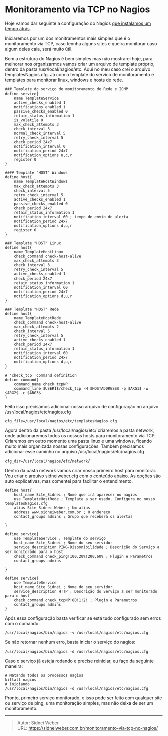 # Monitoramento via TCP no Nagios

Hoje vamos dar seguinte a configuração do Nagios [que instalamos um tempo atrás](http://sidneiweber.com.br/instalando-nagios-instalacao-basica/).

Iniciaremos por um dos monitramentos mais simples que é o monitoramento via TCP, caso tennha alguns sites e queira monitorar caso algum deles caia, será muito útil.

Bom a estrutura do Nagios é bem simples mas não mostrarei hoje, para melhorar nos organizarmos vamos criar um arquivo de template próprio, dentro da pasta /usr/local/nagios/etc. Aqui no meu caso crei o arquivo templatesNagios.cfg. Já com o template do servico de monitoramento e templates para monitorar linux, windows e hosts de rede.

```shell
### Template do serviço de monitoramento de Rede e ICMP
define service{
	name TemplateService
	active_checks_enabled 1
	notifications_enabled 1
	passive_checks_enabled 0
	retain_status_information 1
	is_volatile 0
	max_check_attempts 3
	check_interval 3
	normal_check_interval 5
	retry_check_interval 5
	check_period 24x7
	notification_interval 0
	notification_period 24x7
	notification_options u,c,r
	register 0
}

#### Template "HOST" Windows
define host{
	name TemplateHostWindows
	max_check_attempts 3
	check_interval 5
	retry_check_interval 5
	active_checks_enabled 1
	passive_checks_enabled 0
	check_period 24x7
	retain_status_information 1
	notification_interval 60 ; tempo de envio de alerta
	notification_period 24x7
	notification_options d,u,r
	register 0
}

### Template "HOST" Linux
define host{
	name TemplateHostLinux
	check_command check-host-alive
	max_check_attempts 3
	check_interval 3
	retry_check_interval 5
	active_checks_enabled 1
	check_period 24x7
	retain_status_information 1
	notification_interval 60
	notification_period 24x7
	notification_options d,u,r
}

### Template "HOST" Rede
define host{
	name TemplateHostRede
	check_command check-host-alive
	max_check_attempts 2
	check_interval 5
	retry_check_interval 5
	active_checks_enabled 1
	check_period 24x7
	retain_status_information 1
	notification_interval 60
	notification_period 24x7
	notification_options d,u,r
}

# 'check_tcp' command definition
define command{
	command_name check_tcpNP
	command_line $USER1$/check_tcp -H $HOSTADDRESS$ -p $ARG1$ -w $ARG2$ -c $ARG3$
}
```

Feito isso precisamos adicionar nosso arquivo de configuração no arquivo /usr/local/nagios/etc/nagios.cfg

```shell
cfg_file=/usr/local/nagios/etc/templatesNagios.cfg
```

Agora dentro da pasta /usr/local/nagios/etc/ criaremos a pasta network, onde adicionaremos todos os nossos hosts para monitoramento via TCP. Criaremos em outro momento uma pasta linux e uma windows, ficando muito mais organizada nossas configurações. Também precisamos adicionar esse caminho no arquivo /usr/local/nagios/etc/nagios.cfg

```shell
cfg_dir=/usr/local/nagios/etc/network/
```

Dentro da pasta network vamos criar nosso primeiro host para monitorar. Vou criar o arquivo sidneiweber.cfg com o conteúdo abaixo. As opções são auto explicativas, mas comentei para facilitar o entendimento.

```shell
define host{
	host_name Site_Sidnei ; Nome que irá aparecer no nagios
	use TemplateHostRede ; Template a ser usado. Configura no nosso templatesNagios.cfg
	alias Site Sidnei Weber ; Um alias
	address www.sidneiweber.com.br ; O endereço
	contact_groups admins ; Grupo que receberá os alertas

}

define service{
	use TemplateService ; Template do serviço
	host_name Site_Sidnei ; Nome do seu servidor
	service_description PING-Disponibilidade ; Descrição do Serviço a ser monitorado para o host
	check_command check_ping!100,20%!200,60% ; Plugin e Parametros
	contact_groups admins

}

define service{
	use TemplateService
	host_name Site_Sidnei ; Nome do seu servidor
	service_description HTTP ; Descrição do Serviço a ser monitorado para o host
	check_command check_tcpNP!80!1!2! ; Plugin e Parametros
	contact_groups admins
}
```

Após essa configuração basta verificar se está tudo configurado sem erros com o comando:

```shell
/usr/local/nagios/bin/nagios -v /usr/local/nagios/etc/nagios.cfg
```

Se não retornar nenhum erro, basta iniciar o serviço do nagios:

```shell
/usr/local/nagios/bin/nagios -d /usr/local/nagios/etc/nagios.cfg
```

Caso o serviço já esteja rodando e precise reiniciar, eu faço da seguinte maneira:

```shell
# Matando todos os processos nagios
killall nagios
# Iniciando
/usr/local/nagios/bin/nagios -d /usr/local/nagios/etc/nagios.cfg
```

Pronto, primeiro serviço monitorado, e isso pode ser feito com qualquer site ou serviço de ping, uma monitoração simples, mas não deixa de ser um monitoramento.


---

> Autor: Sidnei Weber  
> URL: https://sidneiweber.com.br/monitoramento-via-tcp-no-nagios/  

